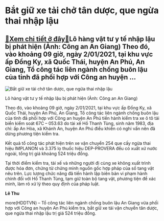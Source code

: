 Bắt giữ xe tải chở tân dược, que ngừa thai nhập lậu
===================================================

[:gift:Xem chi tiết ở đây:gift:](https://hddtvn.com/bat-giu-xe-tai-cho-tan-duoc-que-ngua-thai-nhap-lau/)Lô hàng vật tư y tế nhập lậu bị phát hiện (Ảnh: Công an An Giang) Theo đó, vào khoảng 09 giờ, ngày 2/01/2021, tại khu vực ấp Đồng Ky, xã Quốc Thái, huyện An Phú, An Giang, Tổ công tác liên ngành chống buôn lậu của tỉnh đã phối hợp với Công an huyện …
----------------------------------------------------------------------------------------------------------------------------------------------------------------------------------------------------------------------------------------------------------





![Bắt giữ xe tải chở tân dược, que ngừa thai nhập lậu](https://hddtvn.com/wp-content/uploads/2021/01/4406_hang_lau-2.png "Bắt giữ xe tải chở tân dược, que ngừa thai nhập lậu")


Lô hàng vật tư y tế nhập lậu bị phát hiện (Ảnh: Công an An Giang)



Theo đó, vào khoảng 09 giờ, ngày 2/01/2021, tại khu vực ấp Đồng Ky, xã Quốc Thái, huyện An Phú, An Giang, Tổ công tác liên ngành chống buôn lậu của tỉnh đã phối hợp với Công an huyện An Phú tiến hành kiểm tra xe ô tô tải biển kiểm soát 67C – 053.63 do tài xế Hồ Thanh Tùng, sinh năm 1983, địa chỉ: ấp An Hòa, xã Khánh An, huyện An Phú điều khiển có nghi vấn nên đã dừng phương tiện kiểm tra.


Kết quả tổ công tác phát hiện trên xe vận chuyển 254 que cấy ngừa thai hiệu IMPLANON và 3.375 lọ thuốc hiệu DEP-PROVERA đều có xuất xứ nước ngoài, tổng trị giá khoảng 524 triệu đồng.


Tại thời điểm kiểm tra, tài xế và những người đi cùng xe không xuất trình được hóa đơn, chứng từ chứng minh nguồn gốc hợp pháp của số tang vật nêu trên. Lực lượng chức năng đã tiến hành lập biên bản vi phạm hành chính đối với Hồ Thanh Tùng, tạm giữ toàn bộ tang vật, phương tiện để xác minh, làm rõ xử lý theo quy định của pháp luật.




**Lê Thu**



more(HDDTVN) – Tổ công tác liên ngành chống buôn lậu An Giang vừa phối hợp với Công an huyện An Phú kiểm tra, bắt giữ xe tải vận chuyển tân dược, que ngừa thai nhập lậu trị giá 524 triệu đồng.

